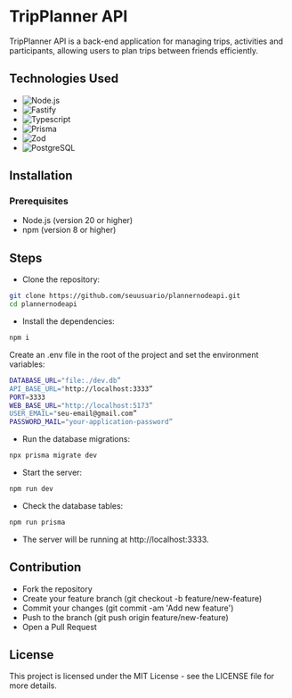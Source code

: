 # TripPlanner API
TripPlanner API is a back-end application for managing trips, activities and participants, allowing users to plan trips between friends efficiently.

## Technologies Used
- ![Node.js](https://img.shields.io/badge/Node%20js-339933?style=for-the-badge&logo=nodedotjs&logoColor=white)
- ![Fastify](https://img.shields.io/badge/fastify-202020?style=for-the-badge&logo=fastify&logoColor=white)
- ![Typescript](https://img.shields.io/badge/TypeScript-007ACC?style=for-the-badge&logo=typescript&logoColor=white)
- ![Prisma](https://img.shields.io/badge/Prisma-3982CE?style=for-the-badge&logo=Prisma&logoColor=white)
- ![Zod](https://img.shields.io/badge/Zod-000000?style=for-the-badge&logo=zod&logoColor=3068B7)
- ![PostgreSQL](https://img.shields.io/badge/PostgreSQL-316192?style=for-the-badge&logo=postgresql&logoColor=white)

## Installation
### Prerequisites
- Node.js (version 20 or higher)
- npm (version 8 or higher)

## Steps
- Clone the repository:

```bash
git clone https://github.com/seuusuario/plannernodeapi.git
cd plannernodeapi
```

- Install the dependencies:
```bash
npm i
```

Create an .env file in the root of the project and set the environment variables:

```bash
DATABASE_URL="file:./dev.db”
API_BASE_URL="http://localhost:3333”
PORT=3333
WEB_BASE_URL="http://localhost:5173”
USER_EMAIL="seu-email@gmail.com”
PASSWORD_MAIL="your-application-password”
```

- Run the database migrations:
```bash
npx prisma migrate dev
```
- Start the server:

```bash
npm run dev
```

- Check the database tables:

```bash
npm run prisma
```

- The server will be running at http://localhost:3333.

## Contribution
- Fork the repository
- Create your feature branch (git checkout -b feature/new-feature)
- Commit your changes (git commit -am 'Add new feature')
- Push to the branch (git push origin feature/new-feature)
- Open a Pull Request
 
## License
This project is licensed under the MIT License - see the LICENSE file for more details.